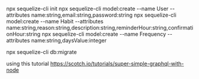 npx sequelize-cli init
 npx sequelize-cli model:create --name User --attributes name:string,email:string,password:string
 npx sequelize-cli model:create --name Habit --attributes name:string,reason:string,description:string,reminderHour:string,confirmationHour:string
 npx sequelize-cli model:create --name Frequency --attributes name:string,daysValue:integer 
 
  npx sequelize-cli db:migrate  
 
 using this tutorial https://scotch.io/tutorials/super-simple-graphql-with-node